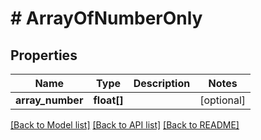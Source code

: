 # # ArrayOfNumberOnly

## Properties

Name | Type | Description | Notes
------------ | ------------- | ------------- | -------------
**array_number** | **float[]** |  | [optional] 

[[Back to Model list]](../../README.md#documentation-for-models) [[Back to API list]](../../README.md#documentation-for-api-endpoints) [[Back to README]](../../README.md)


